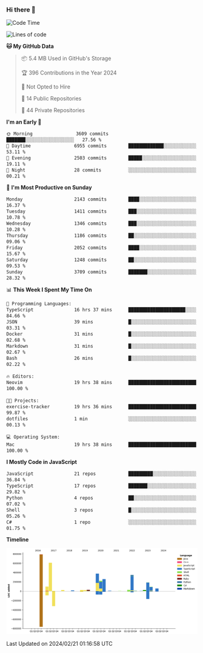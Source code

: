 ### Hi there 👋

<!--
**Clumsy-Coder/Clumsy-Coder** is a ✨ _special_ ✨ repository because its `README.md` (this file) appears on your GitHub profile.

Here are some ideas to get you started:

- 🔭 I’m currently working on ...
- 🌱 I’m currently learning ...
- 👯 I’m looking to collaborate on ...
- 🤔 I’m looking for help with ...
- 💬 Ask me about ...
- 📫 How to reach me: ...
- 😄 Pronouns: ...
- ⚡ Fun fact: ...
-->

<!-- anmol098/waka-readme-stats -->
<!--START_SECTION:waka-->
![Code Time](http://img.shields.io/badge/Code%20Time-720%20hrs%2049%20mins-blue)

![Lines of code](https://img.shields.io/badge/From%20Hello%20World%20I%27ve%20Written-3.2%20million%20lines%20of%20code-blue)

**🐱 My GitHub Data** 

> 📦 5.4 MB Used in GitHub's Storage 
 > 
> 🏆 396 Contributions in the Year 2024
 > 
> 🚫 Not Opted to Hire
 > 
> 📜 14 Public Repositories 
 > 
> 🔑 44 Private Repositories 
 > 
**I'm an Early 🐤** 

```text
🌞 Morning                3609 commits        ███████░░░░░░░░░░░░░░░░░░   27.56 % 
🌆 Daytime                6955 commits        █████████████░░░░░░░░░░░░   53.11 % 
🌃 Evening                2503 commits        █████░░░░░░░░░░░░░░░░░░░░   19.11 % 
🌙 Night                  28 commits          ░░░░░░░░░░░░░░░░░░░░░░░░░   00.21 % 
```
📅 **I'm Most Productive on Sunday** 

```text
Monday                   2143 commits        ████░░░░░░░░░░░░░░░░░░░░░   16.37 % 
Tuesday                  1411 commits        ███░░░░░░░░░░░░░░░░░░░░░░   10.78 % 
Wednesday                1346 commits        ███░░░░░░░░░░░░░░░░░░░░░░   10.28 % 
Thursday                 1186 commits        ██░░░░░░░░░░░░░░░░░░░░░░░   09.06 % 
Friday                   2052 commits        ████░░░░░░░░░░░░░░░░░░░░░   15.67 % 
Saturday                 1248 commits        ██░░░░░░░░░░░░░░░░░░░░░░░   09.53 % 
Sunday                   3709 commits        ███████░░░░░░░░░░░░░░░░░░   28.32 % 
```


📊 **This Week I Spent My Time On** 

```text
💬 Programming Languages: 
TypeScript               16 hrs 37 mins      █████████████████████░░░░   84.66 % 
JSON                     39 mins             █░░░░░░░░░░░░░░░░░░░░░░░░   03.31 % 
Docker                   31 mins             █░░░░░░░░░░░░░░░░░░░░░░░░   02.68 % 
Markdown                 31 mins             █░░░░░░░░░░░░░░░░░░░░░░░░   02.67 % 
Bash                     26 mins             █░░░░░░░░░░░░░░░░░░░░░░░░   02.22 % 

🔥 Editors: 
Neovim                   19 hrs 38 mins      █████████████████████████   100.00 % 

🐱‍💻 Projects: 
exercise-tracker         19 hrs 36 mins      █████████████████████████   99.87 % 
dotfiles                 1 min               ░░░░░░░░░░░░░░░░░░░░░░░░░   00.13 % 

💻 Operating System: 
Mac                      19 hrs 38 mins      █████████████████████████   100.00 % 
```

**I Mostly Code in JavaScript** 

```text
JavaScript               21 repos            █████████░░░░░░░░░░░░░░░░   36.84 % 
TypeScript               17 repos            ███████░░░░░░░░░░░░░░░░░░   29.82 % 
Python                   4 repos             ██░░░░░░░░░░░░░░░░░░░░░░░   07.02 % 
Shell                    3 repos             █░░░░░░░░░░░░░░░░░░░░░░░░   05.26 % 
C#                       1 repo              ░░░░░░░░░░░░░░░░░░░░░░░░░   01.75 % 
```



**Timeline**

![Lines of Code chart](https://raw.githubusercontent.com/Clumsy-Coder/Clumsy-Coder/main/assets/bar_graph.png)


 Last Updated on 2024/02/21 01:16:58 UTC
<!--END_SECTION:waka-->
